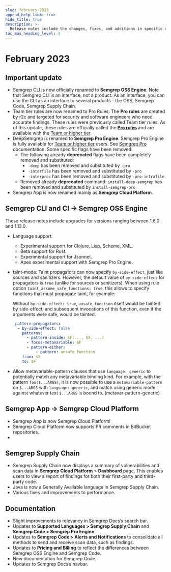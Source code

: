 ```yaml
---
slug: february-2023
append_help_link: true
hide_title: true
description: >-
  Release notes include the changes, fixes, and additions in specific versions of Semgrep.
toc_max_heading_level: 3
---
```


# February 2023

## Important update

- Semgrep CLI is now officially renamed to **Semgrep OSS Engine**. Note that Semgrep CLI is an interface, not a product. As an interface, you can use the CLI as an interface to several products - the OSS, Semgrep Code, Semgrep Supply Chain.
- Team tier rules are now renamed to Pro Rules. The **Pro rules** are created by r2c and targeted for security and software engineers who need accurate findings. These rules were previously called Team tier rules. As of this update, these rules are officially called the **[Pro rules](/semgrep-code/pro-rules/)** and are available with the [Team or higher tier](https://semgrep.dev/pricing).
- DeepSemgrep is renamed to **Semgrep Pro Engine**. Semgrep Pro Engine is fully available for [Team or higher tier](https://semgrep.dev/pricing) users. See [Semgrep Pro](/deepsemgrep/deepsemgrep-introduction/) documentation. Some specific flags have been removed:
    - The following already **deprecated** flags have been completely removed and substituted:
        - `-deep` has been removed and substituted by `-pro`
        - `-interfile` has been removed and substituted by `-pro`
        - `-interproc` has been removed and substituted by `-pro-intrafile`
    - Removed already **deprecated** command:
    `install-deep-semgrep` has been removed and substituted by `install-semgrep-pro`
- Semgrep App is now renamed mainly as **Semgrep Cloud Platform**.

## Semgrep CLI and CI → Semgrep OSS Engine

These release notes include upgrades for versions ranging between 1.8.0 and 1.13.0.

- Language support: 
    - Experimental support for Clojure, Lisp, Scheme, XML.
    - Beta support for Rust.
    - Experimental support for Jsonnet.
    - Apex experimental support with Semgrep Pro Engine.

- taint-mode: Taint propagators can now specify `by-side-effect`, just like sources and sanitizers. However, the default value of `by-side-effect` for propagators is `true` (unlike for sources or sanitizers). When using rule option `taint_assume_safe_functions: true`, this allows to specify functions that must propagate taint, for example:

    Without `by-side-effect: true`, `unsafe_function` itself would be tainted by side-effect, and subsequent invocations of this function, even if the arguments were safe, would be tainted.

    ```yaml
    `pattern-propagators:
      - by-side-effect: false
        patterns:
          - pattern-inside: $F(..., $X, ...)
          - focus-metavariable: $F
          - pattern-either:
              - pattern: unsafe_function
        from: $X
        to: $F`
    ```

- Allow metavariable-pattern clauses that use `language: generic` to potentially match any metavariable binding kind. For example, with the pattern `foo($...ARGS)`, it is now possible to use a `metavariable-pattern` on `$...ARGS` with `language: generic`, and match using generic mode against whatever text `$...ARGS` is bound to. (metavar-pattern-generic)

## Semgrep App → Semgrep Cloud Platform

- Semgrep App is now Semgrep Cloud Platform!
- Semgrep Cloud Platform now supports PR comments in BitBucket repositories.
- 

## Semgrep Supply Chain

- Semgrep Supply Chain now displays a summary of vulnerabilities and scan data in **Semgrep Cloud Platform** > **Dashboard** page. This enables users to view a report of findings for both their first-party and third-party code.
- Java is now a Generally Available language in Semgrep Supply Chain.
- Various fixes and improvements to performance.

## Documentation

- Slight improvements to relevancy in Semgrep Docs’s search bar.
- Updates to **Supported Languages  > Semgrep Supply Chain** and **Semgrep Code > Semgrep Pro Engine**.
- Updates to **Semgrep Code > Alerts and Notifications** to consolidate all methods to send and receive scan data, such as findings.
- Updates to **Pricing and Billing** to reflect the differences between Semgrep OSS Engine and Semgrep Code.
- New documentation for Semgrep Code.
- Updates to Semgrep Docs’s navbar.